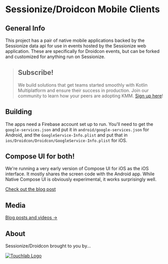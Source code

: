 # Sessionize/Droidcon Mobile Clients

## General Info

This project has a pair of native mobile applications backed by the Sessionize data api for use in events hosted by the Sessionize web application. These are specifically for Droidcon events, but can be forked and customized for anything run on Sessionize.

> ## Subscribe!
>
> We build solutions that get teams started smoothly with Kotlin Multiplatform and ensure their success in production. Join our community to learn how your peers are adopting KMM.
[Sign up here](https://form.typeform.com/to/MJTpmm?typeform-source=touchlab.co)!

## Building

The apps need a Firebase account set up to run. You'll need to get the `google-services.json` and put it in `android/google-services.json` for Android, and
the `GoogleService-Info.plist` and put that in `ios/Droidcon/Droidcon/GoogleService-Info.plist` for iOS.

## Compose UI for both!

We're running a very early version of Compose UI for iOS as the iOS interface. It mostly shares the screen code with the Android app. While Native Compose UI is obviously experimental, it works surprisingly well.

[Check out the blog post](https://touchlab.co/droidcon-nyc-ios-app-with-compose/)

## Media

[Blog posts and videos ->](MEDIA.md)

## About

Sessionize/Droidcon brought to you by...

[![Touchlab Logo](tlsmall.png "Touchlab Logo")](https://touchlab.co)
